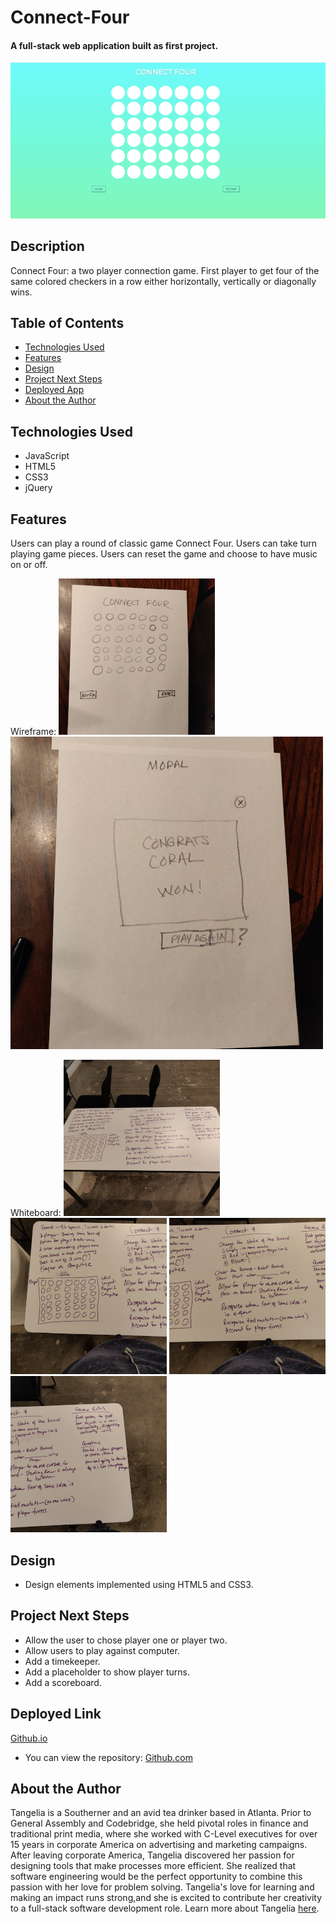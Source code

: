 # Connect-Four

#### A full-stack web application built as first project.
<img src="images/Connectfour.png" alt="Connect Four Mainpage Screenshot"/>

## Description
Connect Four: a two player connection game. First player to get four of the same colored checkers in a row either horizontally, vertically or diagonally wins.

## Table of Contents
* [Technologies Used](#technologiesused)
* [Features](#features)
* [Design](#design)
* [Project Next Steps](#nextsteps)
* [Deployed App](#deployment)
* [About the Author](#author)

## <a name="technologiesused"></a>Technologies Used
* JavaScript
* HTML5
* CSS3
* jQuery


## Features
Users can play a round of classic game Connect Four.
Users can take turn playing game pieces.
Users can reset the game and choose to have music on or off.



Wireframe:
<img src="images/WireFrame.jpg" alt="Wireframe"/>
<img src="images/WireFrame2.jpg" alt="Wireframe"/>



Whiteboard:
<img src="images/WhiteBoard6.jpg" alt="Whiteboarding Session"/>
<img src="images/WhiteBoard4.jpg" alt="Whiteboarding Session"/>
<img src="images/WhiteBoard2.jpg" alt="Whiteboarding Session"/>
<img src="images/WhiteBoard.jpg" alt="Whiteboarding Session"/>

## <a name="design"></a>Design
* Design elements implemented using HTML5 and CSS3. 


## <a name="nextsteps"></a>Project Next Steps
* Allow the user to chose player one or player two.
* Allow users to play against computer.
* Add a timekeeper.
* Add a placeholder to show player turns.
* Add a scoreboard. 

## <a name="deployment"></a>Deployed Link
[Github.io](https://tangelia.github.io/Connect-Four/)

* You can view the repository:
[Github.com](https://github.com/tangelia/Connect-Four)
    


## <a name="author"></a>About the Author

Tangelia is a Southerner and an avid tea drinker based in Atlanta. Prior to General Assembly and Codebridge, she held pivotal roles in finance and traditional print media, where she worked with C-Level executives for over 15 years in corporate America on advertising and marketing campaigns. After leaving corporate America, Tangelia discovered her passion for designing tools that make processes more efficient. She realized that software engineering would be the perfect opportunity to combine this passion with her love for problem solving. Tangelia's love for learning and making an impact runs strong,and she is excited to contribute her creativity to a full-stack software development role. Learn more about Tangelia [here](https://www.linkedin.com/in/tangeliabroom). 






